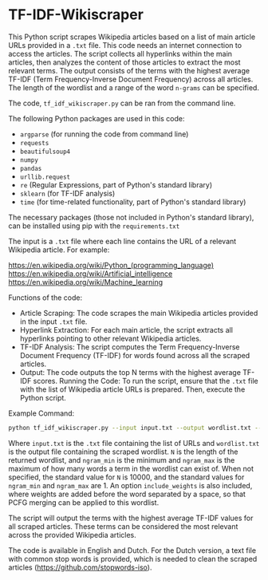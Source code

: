 # TF-IDF-Wikiscraper
This Python script scrapes Wikipedia articles based on a list of main article URLs provided in a `.txt` file. This code needs an internet connection to access the articles.
The script collects all hyperlinks within the main articles, then analyzes the content of those articles to extract the most relevant terms. 
The output consists of the terms with the highest average TF-IDF (Term Frequency-Inverse Document Frequency) across all articles. The length of the wordlist and a range of the word `n-grams` can be specified.

The code, `tf_idf_wikiscraper.py` can be ran from the command line.

The following Python packages are used in this code:
- `argparse` (for running the code from command line)
- `requests`
- `beautifulsoup4`
- `numpy`
- `pandas`
- `urllib.request`
- `re` (Regular Expressions, part of Python's standard library)
- `sklearn` (for TF-IDF analysis)
- `time` (for time-related functionality, part of Python's standard library)

The necessary packages (those not included in Python's standard library), can be installed using pip with the `requirements.txt`


The input is a `.txt` file where each line contains the URL of a relevant Wikipedia article. For example:

https://en.wikipedia.org/wiki/Python_(programming_language)  
https://en.wikipedia.org/wiki/Artificial_intelligence  
https://en.wikipedia.org/wiki/Machine_learning  

Functions of the code:
- Article Scraping: The code scrapes the main Wikipedia articles provided in the input `.txt` file.  
- Hyperlink Extraction: For each main article, the script extracts all hyperlinks pointing to other relevant Wikipedia articles.  
- TF-IDF Analysis: The script computes the Term Frequency-Inverse Document Frequency (TF-IDF) for words found across all the scraped articles.  
- Output: The code outputs the top N terms with the highest average TF-IDF scores.
Running the Code:
To run the script, ensure that the `.txt` file with the list of Wikipedia article URLs is prepared. Then, execute the Python script.

Example Command:
```bash
python tf_idf_wikiscraper.py --input input.txt --output wordlist.txt --N 50000 --ngram_max 2
```

Where `input.txt` is the `.txt` file containing the list of URLs and `wordlist.txt` is the output file containing the scraped wordlist. `N` is the length of the returned wordlist, and `ngram_min` is the minimum and `ngram_max` is the maximum of how many words a term in the wordlist can exist of. When not specified, the standard value for `N` is 10000, and the standard values for `ngram_min` and `ngram_max` are 1. An option `include_weights` is also included, where weights are added before the word separated by a space, so that PCFG merging can be applied to this wordlist.

The script will output the terms with the highest average TF-IDF values for all scraped articles. These terms can be considered the most relevant across the provided Wikipedia articles.

The code is available in English and Dutch. For the Dutch version, a text file with common stop words is provided, which is needed to clean the scraped articles (https://github.com/stopwords-iso).
